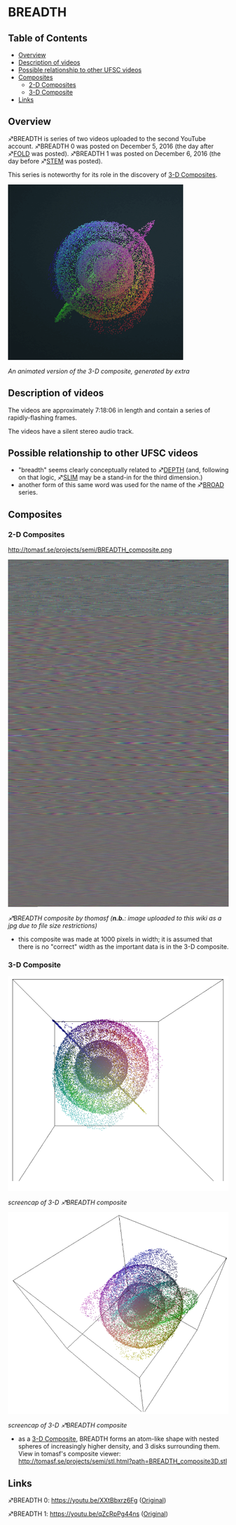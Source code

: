 # BREADTH

## Table of Contents

  * [Overview](#overview)
  * [Description of videos](#description-of-videos)
  * [Possible relationship to other UFSC videos](#possible-relationship-to-other-ufsc-videos)
  * [Composites](#composites)
    + [2-D Composites](#2-d-composites)
    + [3-D Composite](#3-d-composite)
  * [Links](#links)


## Overview

♐BREADTH is series of two videos uploaded to the second YouTube account. ♐BREADTH 0 was posted on December 5, 2016 (the day after ♐[FOLD](FOLD "wikilink") was posted). ♐BREADTH 1 was posted on December 6, 2016 (the day before ♐[STEM](STEM "wikilink") was posted).

This series is noteworthy for its role in the discovery of [3-D Composites](3D_Composite "wikilink").

![Breadth_animated_3-d_render_(small).gif](Breadth_animated_3-d_render_(small).gif "Breadth_animated_3-d_render_(small).gif")

*An animated version of the 3-D composite, generated by extra*

## Description of videos

The videos are approximately 7:18:06 in length and contain a series of
rapidly-flashing frames.

The videos have a silent stereo audio track.

## Possible relationship to other UFSC videos

* "breadth" seems clearly conceptually related to ♐[DEPTH](DEPTH "wikilink") (and, following on that logic, ♐[SLIM](SLIM "wikilink") may be a stand-in for the third dimension.)
* another form of this same word was used for the name of the ♐[BROAD](BROAD "wikilink") series.

## Composites

### 2-D Composites

<http://tomasf.se/projects/semi/BREADTH_composite.png>

![BREADTH composite.jpg](BREADTH_composite.jpg)

*♐BREADTH composite by thomasf (**n.b.**: image uploaded to this wiki as a jpg due to file size restrictions)*

* this composite was made at 1000 pixels in width; it is assumed that there is no "correct" width as the important data is in the 3-D composite.

### 3-D Composite

![breadth3-Dcomposite-view1.png](breadth3-Dcomposite-view1.png)

*screencap of 3-D ♐BREADTH composite*

![breadth3-Dcomposite-view2.png](breadth3-Dcomposite-view2.png)

*screencap of 3-D ♐BREADTH composite*

* as a [3-D Composite](3D_Composite "wikilink"), BREADTH forms an atom-like shape with nested spheres of increasingly higher density, and 3 disks surrounding them. View in tomasf's composite viewer: <http://tomasf.se/projects/semi/stl.html?path=BREADTH_composite3D.stl>

## Links

♐BREADTH 0: <https://youtu.be/XXtBbxrz6Fg>
([Original](https://youtu.be/4PKz7utHdsg))

♐BREADTH 1: <https://youtu.be/qZcRpPg44ns>
([Original](https://youtu.be/YjNPCIEXtEU))

